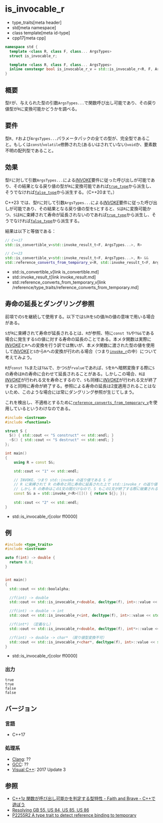 # is_invocable_r
* type_traits[meta header]
* std[meta namespace]
* class template[meta id-type]
* cpp17[meta cpp]

```cpp
namespace std {
  template <class R, class F, class... ArgsTypes>
  struct is_invocable_r;

  template <class R, class F, class... ArgsTypes>
  inline constexpr bool is_invocable_r_v = std::is_invocable_r<R, F, ArgsTypes...>::value;
}
```

## 概要
型`F`が、与えられた型の引数`ArgsTypes...`で関数呼び出し可能であり、その戻り値型が`R`に変換可能かどうかを調べる。


## 要件
型`R, F`および`ArgsTypes...`パラメータパックの全ての型が、完全型であること。もしくは`const`/`volatile`修飾された(あるいはされていない)`void`か、要素数不明の配列型であること。


## 効果
型`F`に対して引数`ArgsTypes...`による[*INVOKE*](/reference/concepts/Invoke.md)要件に従った呼び出しが可能であり、その結果となる戻り値の型が`R`に変換可能であれば[`true_type`](true_type.md)から派生し、そうでなければ[`false_type`](false_type.md)から派生する。（C++20まで。）

C++23 では、型`F`に対して引数`ArgsTypes...`による[*INVOKE*](/reference/concepts/Invoke.md)要件に従った呼び出しが可能であり、その結果となる戻り値の型を`S`とすると、`S`は`R`に変換可能かつ、`S`は`R`に束縛されて寿命が延長されないのであれば[`true_type`](true_type.md)から派生し、そうでなければ[`false_type`](false_type.md)から派生する。

結果は以下と等価である：

```cpp
// C++17
std::is_convertible_v<std::invoke_result_t<F, ArgsTypes...>, R>

// C++23
std::is_convertible_v<std::invoke_result_t<F, ArgsTypes...>, R> && 
std::reference_­converts_­from_­temporary_­v<R, std::invoke_result_t<F, ArgsTypes...>> == false
```
* std::is_convertible_v[link is_convertible.md]
* std::invoke_result_t[link invoke_result.md]
* std::reference_­converts_­from_­temporary_­v[link /reference/type_traits/reference_converts_from_temporary.md]


## 寿命の延長とダングリング参照
前項での`S`を継続して使用する。以下では`S`/`R`を`S`の値/`R`の値の意味で用いる場合がある。

`S`が`R`に束縛されて寿命が延長されるとは、`R`が参照、特に`const T&`や`T&&`である場合に発生する`S`の値に対する寿命の延長のことである。本メタ関数は実際に[*INVOKE*](/reference/concepts/Invoke.md)と`R`への変換を行う訳では無いが、本メタ関数に渡された型の値を使用して[*INVOKE*](/reference/concepts/Invoke.md)と`S`から`R`への変換が行われる場合（つまり[`invoke_r`](/reference/functional/invoke_r.md)の中）について考えてみよう。

`R`が`const T&`または`T&&`で、かつ`S`が`rvalue`であれば、`S`を`R`へ暗黙変換する際に`S`の寿命は`R`の寿命に合わせて延長されることがある。しかしこの場合、`R`は[*INVOKE*](/reference/concepts/Invoke.md)が行われる文を寿命とするので、`S`も同様に[*INVOKE*](/reference/concepts/Invoke.md)が行われる文が終了すると同時に寿命が終了する。参照による寿命の延長は2度適用されることはないため、このような場合には常にダングリング参照が生じてしまう。

これを検出し、不適格とするために[`reference_­converts_­from_­temporary_­v`](/reference/type_traits/reference_converts_from_temporary.md)を使用しているというわけなのである。

```cpp example
#include <iostream>
#include <functional>

struct S {
  S() { std::cout << "S construct" << std::endl; }
  ~S() { std::cout << "S destruct" << std::endl; }
};

int main()
{
	using R = const S&;

	std::cout << "1" << std::endl;

	// INVOKE、つまり std::invoke の返り値である S が
	// R に束縛されて R の寿命と同じ寿命に延長された上で std::invoke_r の返り値となる
	// しかし R の寿命はこの1文の間だけなので、S もこの1文が終了する際に破棄される
	const S& a = std::invoke_r<R>([]() { return S{}; });
	
	std::cout << "2" << std::endl;
}
```
* std::is_invocable_r[color ff0000]


## 例

```cpp example
#include <type_traits>
#include <iostream>

auto f(int) -> double {
  return 0.0;
}


int main()
{
  std::cout << std::boolalpha;

  //f(int) -> double
  std::cout << std::is_invocable_r<double, decltype(f), int>::value << std::endl;

  //f(int) -> double -> int
  std::cout << std::is_invocable_r<int, decltype(f), int>::value << std::endl;

  //f(int*) （定義なし）
  std::cout << std::is_invocable_r<double, decltype(f), int*>::value << std::endl;

  //f(int) -> double -> char* （戻り値型変換不可）
  std::cout << std::is_invocable_r<char*, decltype(f), int>::value << std::endl;
}
```
* std::is_invocable_r[color ff0000]

### 出力
```
true
true
false
false
```

## バージョン
### 言語
- C++17

### 処理系
- [Clang](/implementation.md#clang): ??
- [GCC](/implementation.md#gcc): ??
- [Visual C++](/implementation.md#visual_cpp): 2017 Update 3

## 参照
- [C++1z 関数が呼び出し可能かを判定する型特性 - Faith and Brave - C++で遊ぼう](https://faithandbrave.hateblo.jp/entry/2016/05/13/183857)
- [Resolving GB 55, US 84, US 85, US 86](http://www.open-std.org/jtc1/sc22/wg21/docs/papers/2017/p0604r0.html)
- [P2255R2 A type trait to detect reference binding to temporary](https://www.open-std.org/jtc1/sc22/wg21/docs/papers/2021/p2255r2.html)
